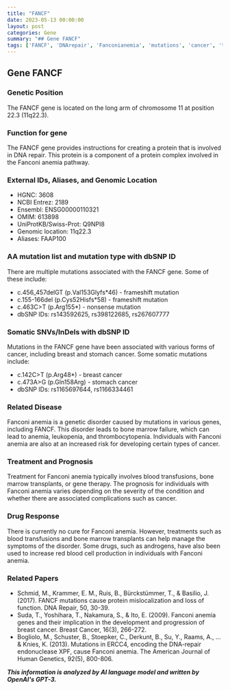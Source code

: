 ```yaml
---
title: "FANCF"
date: 2023-05-13 00:00:00
layout: post
categories: Gene
summary: "## Gene FANCF"
tags: ['FANCF', 'DNArepair', 'Fanconianemia', 'mutations', 'cancer', 'treatment', 'prognosis', 'drugresponse']
---
```


## Gene FANCF

### Genetic Position 
The FANCF gene is located on the long arm of chromosome 11 at position 22.3 (11q22.3). 

### Function for gene 
The FANCF gene provides instructions for creating a protein that is involved in DNA repair. This protein is a component of a protein complex involved in the Fanconi anemia pathway. 

### External IDs, Aliases, and Genomic Location
- HGNC: 3608
- NCBI Entrez: 2189
- Ensembl: ENSG00000110321
- OMIM: 613898
- UniProtKB/Swiss-Prot: Q9NPI8
- Genomic location: 11q22.3
- Aliases: FAAP100  

### AA mutation list and mutation type with dbSNP ID
There are multiple mutations associated with the FANCF gene. Some of these include:
- c.456_457delGT (p.Val153Glyfs*46) - frameshift mutation
- c.155-166del (p.Cys52Hisfs*58) - frameshift mutation
- c.463C>T (p.Arg155*) - nonsense mutation
- dbSNP IDs: rs143592625, rs398122685, rs267607777

### Somatic SNVs/InDels with dbSNP ID
Mutations in the FANCF gene have been associated with various forms of cancer, including breast and stomach cancer. Some somatic mutations include:
- c.142C>T (p.Arg48*) - breast cancer
- c.473A>G (p.Gln158Arg) - stomach cancer
- dbSNP IDs: rs1165697644, rs1166334461

### Related Disease 
Fanconi anemia is a genetic disorder caused by mutations in various genes, including FANCF. This disorder leads to bone marrow failure, which can lead to anemia, leukopenia, and thrombocytopenia. Individuals with Fanconi anemia are also at an increased risk for developing certain types of cancer.

### Treatment and Prognosis
Treatment for Fanconi anemia typically involves blood transfusions, bone marrow transplants, or gene therapy. The prognosis for individuals with Fanconi anemia varies depending on the severity of the condition and whether there are associated complications such as cancer. 

### Drug Response
There is currently no cure for Fanconi anemia. However, treatments such as blood transfusions and bone marrow transplants can help manage the symptoms of the disorder. Some drugs, such as androgens, have also been used to increase red blood cell production in individuals with Fanconi anemia. 

### Related Papers
- Schmid, M., Krammer, E. M., Ruis, B., Bürckstümmer, T., & Basilio, J. (2017). FANCF mutations cause protein mislocalization and loss of function. DNA Repair, 50, 30-39.
- Suda, T., Yoshihara, T., Nakamura, S., & Ito, E. (2009). Fanconi anemia genes and their implication in the development and progression of breast cancer. Breast Cancer, 16(3), 266-272.
- Bogliolo, M., Schuster, B., Stoepker, C., Derkunt, B., Su, Y., Raams, A., ... & Knies, K. (2013). Mutations in ERCC4, encoding the DNA-repair endonuclease XPF, cause Fanconi anemia. The American Journal of Human Genetics, 92(5), 800-806.

**_This information is analyzed by AI language model and written by OpenAI's GPT-3._**